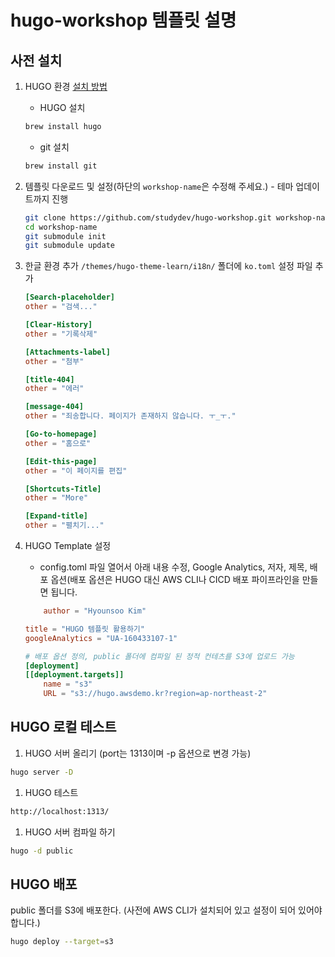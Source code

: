 # hugo-workshop 템플릿 설명

## 사전 설치
1. HUGO 환경 [설치 방법](https://gohugo.io/getting-started/quick-start/)  
    - HUGO 설치
    ```sh
    brew install hugo
    ```
    - git 설치
    ```sh
    brew install git
    ```

1. 템플릿 다운로드 및 설정(하단의 `workshop-name`은 수정해 주세요.) - 테마 업데이트까지 진행
    ```sh
    git clone https://github.com/studydev/hugo-workshop.git workshop-name
    cd workshop-name
    git submodule init 
    git submodule update
    ```

1. 한글 환경 추가 `/themes/hugo-theme-learn/i18n/` 폴더에 `ko.toml` 설정 파일 추가  
    ```toml
    [Search-placeholder]
    other = "검색..."

    [Clear-History]
    other = "기록삭제"

    [Attachments-label]
    other = "첨부"

    [title-404]
    other = "에러"

    [message-404]
    other = "죄송합니다. 페이지가 존재하지 않습니다. ㅜ_ㅜ."

    [Go-to-homepage]
    other = "홈으로"

    [Edit-this-page]
    other = "이 페이지를 편집"

    [Shortcuts-Title]
    other = "More"

    [Expand-title]
    other = "펼치기..."
    ```

1. HUGO Template 설정
    - config.toml 파일 열어서 아래 내용 수정, Google Analytics, 저자, 제목, 배포 옵션(배포 옵션은 HUGO 대신 AWS CLI나 CICD 배포 파이프라인을 만들면 됩니다.
    ```toml
        author = "Hyounsoo Kim"

    title = "HUGO 템플릿 활용하기"
    googleAnalytics = "UA-160433107-1"

    # 배포 옵션 정의, public 폴더에 컴파일 된 정적 컨테츠를 S3에 업로드 가능
    [deployment]
    [[deployment.targets]]
        name = "s3"
        URL = "s3://hugo.awsdemo.kr?region=ap-northeast-2"
    ```

## HUGO 로컬 테스트
1. HUGO 서버 올리기 (port는 1313이며 -p 옵션으로 변경 가능)
```sh
hugo server -D
```
1. HUGO 테스트
```sh
http://localhost:1313/
```
1. HUGO 서버 컴파일 하기
```sh
hugo -d public
```

## HUGO 배포
public 폴더를 S3에 배포한다. (사전에 AWS CLI가 설치되어 있고 설정이 되어 있어야 합니다.)
```sh
hugo deploy --target=s3
```

